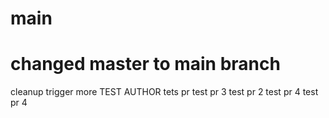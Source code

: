# main
# changed master to main branch
cleanup
trigger more
TEST AUTHOR
tets pr
test pr 3
test pr 2
test pr 4
test pr 4
